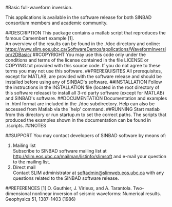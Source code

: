 #Basic full-waveform inversion.

This applications is available in the software release for both SINBAD consortium members and academic community.

##DESCRIPTION
This package contains a matlab script that reproduces the famous Camembert example [1].<br />
    An overview of the results can be found in the ./doc directory and online:<br />
    <https://www.slim.eos.ubc.ca/SoftwareDemos/applications/WaveformInversion/2DBasic/>
##COPYRIGHT
You may use this code only under the conditions and terms of the
    license contained in the file LICENSE or COPYING.txt provided with
    this source code. If you do not agree to these terms you may not
    use this software.
##PREREQUISITES
All prerequisites, except for MATLAB, are provided with the
    software release and should be installed before using any of
    SINBAD's software.
##INSTALLATION
Follow the instructions in the INSTALLATION file (located in the
    root directory of this software release) to install all 3-rd party
    software (except for MATLAB) and SINBAD's software.
##DOCUMENTATION
Documentation and examples in .html format are included in the ./doc subdirectory.
    Help can also be accessed from Matlab via the `help' command.
##RUNNING
Start matlab from this directory or run startup.m to set the correct paths. 
    The scripts that produced the examples shown in the documentation can be found in ./scripts.
##NOTES

##SUPPORT
You may contact developers of SINBAD software by means of:

1. Mailing list<br />
      Subscribe to SINBAD software mailing list at<br />
      <http://slim.eos.ubc.ca/mailman/listinfo/slimsoft> and e-mail your
      question to the mailing list.
2. Direct mail<br />
      Contact SLIM administrator at <softadmin@slimweb.eos.ubc.ca> with any
      questions related to the SINBAD software release.

##REFERENCES
  [1] O. Gauthier, J. Virieux, and A. Tarantola. Two-dimensional nonlinear inversion of seismic waveforms: Numerical results. Geophysics 51, 1387-1403 (1986)

